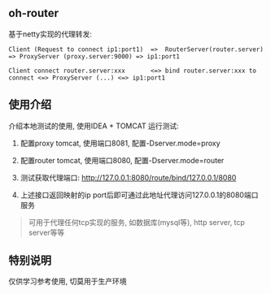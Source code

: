 ## oh-router

基于netty实现的代理转发:

```
Client (Request to connect ip1:port1)  =>  RouterServer(router.server) => ProxyServer (proxy.server:9000) => ip1:port1

Client connect router.server:xxx       <=> bind router.server:xxx to connect <=> ProxyServer (...) <=> ip1:port1         
```

## 使用介绍

介绍本地测试的使用, 使用IDEA + TOMCAT 运行测试:

1. 配置proxy tomcat, 使用端口8081, 配置-Dserver.mode=proxy

2. 配置router tomcat, 使用端口8080, 配置-Dserver.mode=router

3. 测试获取代理端口: http://127.0.0.1:8080/route/bind/127.0.0.1/8080

4. 上述接口返回映射的ip port后即可通过此地址代理访问127.0.0.1的8080端口服务

> 可用于代理任何tcp实现的服务, 如数据库(mysql等), http server, tcp server等等

## 特别说明

仅供学习参考使用, 切莫用于生产环境